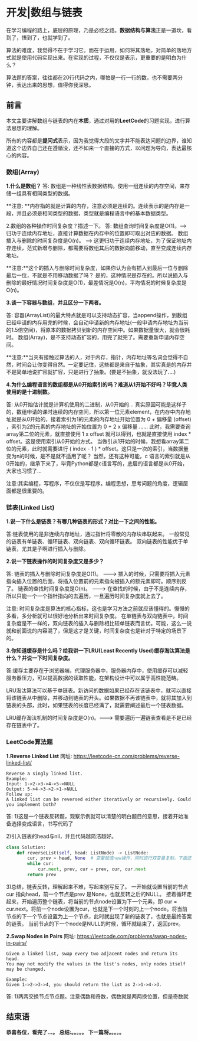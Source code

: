 # 开发|数组与链表

在学习编程的路上，底层的原理，乃是必经之路。**数据结构与算法**正是一道坎，看到了，悟到了，也就学到了。

算法的难度，我觉得不在于学习它。而在于运用，如何将其落地，对简单的落地方式就是使用代码实现出来。在实现的过程，不仅仅是表示，更重要的是明白为什么？

算法题的答案，往往都在20行代码之内，哪怕是一行一行的数，也不需要两分钟，表达出来的思想，值得你我深思。



## 前言

本文主要讲解数组与链表的内在**本质**，通过对用的**LeetCode**的习题实现，进行算法思想的理解。

所有的内容都是**提问式**表示，因为我觉得大段的文字并不能表达问题的边界，谁知道这个边界自己还在遵循没，还不如来一个直接的方式，以问题为导向，表达最核心的内容。


### 数组(Array)

**1.什么是数组？**
答: 数组是一种线性表数据结构。使用一组连续的内存空间，来存储一组具有相同类型的数据。

**注意: **内存指的就是计算的内存，注意必须是连续的。连续表示的是内存是一段，并且必须是相同类型的数据，类型就是编程语言中的基本数据类型。


2.数组的各种操作时间复杂度？描述一下。
答: 数组查询时间复杂度是O(1)。--> 归功于连续内存地址，直接计算数据在内存中的位置即可取出对应的数据。
    数组插入与删除的时间复杂度是O(n)。 --> 这更归功于连续内存地址，为了保证地址内存连续，范式新增与删除，都需要将数组其后的数据向前移动，直至变成连续内存地址。

**注意:**这个的插入与删除时间复杂度，如果你认为会有插入到最后一位与删除最后一位，不就是不用移动数据了吗？ 是的，这种情况是存在的。所以说插入与删除的最好情况时间复杂度是O(1)，最差情况是O(n)，平均情况的时候复杂度是O(n)。


**3.谈一下容器与数组，并且区分一下两者。**

答: 容器(ArrayList)的最大特点就是可以支持动态扩容，当append操作，到数组已经申请的内存用完的时候，会自动申请新的内存地址(一般申请内存地址为当前的1.5倍空间)，将原本的数据拷贝到新的内存空间中。如果数据量很大，就会很耗时。
    数组(Array)，是不支持动态扩容的，用完了就完了。需要重新申请内存空间。

**注意:**当灭有接触过算法的人，对于内存，指针，内存地址等名词会觉得不自然，时间会让你变得自然。一定要记住，这些都是来自于抽象，其实真是的内存并不是简单地说扩容就扩容，只是进行了抽象。(要是不抽象，就没法玩了....)


**4.为什么编程语言的数组都是从0开始索引的吗？难道从1开始不好吗？毕竟人类使用的是十进制数。**

答: 从0开始估计就是计算机使用的二进制，从0开始的...
    真实原因可能是这样子的，数组申请的课时连续的内存空间，所以第一位元素element，在内存中内存地址就是从0开始的，接着索引为1的元素的内存地址开始位置为 0 + 偏移量 (offset) ，索引为2的元素的内存地址的开始位置为 0 + 2 x 偏移量 ......
    此时，我需要查询array第二位的元素，就直接使用 1 x offset 就可以得到，也就是直接使用 index * offset。这是使用索引从0开始的方式。
    当做引从1开始的时候，我想看array第二位的元素，此时就需要进行 ( index - 1 ) * offset。这只是一次的索引，当数据量变为n的时候，是不是就不适用了呢？
    当然，还有这种可能，c 语言的索引就是从0开始的，继承下来了，毕竟Python都是c语言写的，底层的语言都是从0开始，大家也习惯了...

注意:其实编程，写程序，不仅仅是写程序。编程思想，思考问题的角度，逻辑层面都是很重要的。







### 链表(Linked List)

**1.说一下什么是链表？有哪几种链表的形式？对比一下之间的性能。**

答:链表使用的是非连续内存地址，通过指针将零散的内存块串联起来。
一般常见的链表有单链表、循环链表、双向链表、双向循环链表。
双向链表的性能优于单链表，尤其是子啊进行插入与删除。


**2.说一下链表操作的时间复杂度又是多少？**

答: 链表的插入与删除时间复杂度是O(1)。 ---> 插入的时候，只需要将插入元素指向插入位置的后面，将插入位置前的元素指向被插入的额元素即可。顺序别反了。
    链表的查找时间复杂度是O(n)。 ---> 在查找的时候，由于不是连续内存，所以只能一个一个指针指向的去遍历，一旦遍历时间复杂度就上去了。

注意: 时间复杂度是算法的核心指标，这也是学习方法之前就应该懂得的。慢慢的多看，多分析就可以很好地分析出来时间复杂度。
在单链表与双向链表中，时间复杂度是不一样的，双向链表的插入与删除相比较单链表而言优。可能，这么一说就和前面说的内容混了，但是这才是关键，时间复杂度也是针对于特定的场景下的。


**3.你知道缓存是什么吗？给我讲一下LRU(Least Recently Used)缓存淘汰算法是什么？并说一下时间复杂度。**

答:缓存主要存在于浏览器端，代理服务器中，服务器内存中，使用缓存可以减轻服务器压力，可以提高数据的读取性能，在架构设计中可以属于高性能范畴。

LRU淘汰算法可以基于单链表。新访问的数据如果已经存在该链表中，就可以直接将该链表从中删除，并移动到链表的开头。如果数据不再该链表中，就将其加入到链表的头部，此时，如果链表的长度已经满了，就需要阐述最后一个链表数据。

LRU缓存淘汰机制的时间复杂度是O(n)。---> 需要遍历一遍链表查看是不是已经存在链表中了。




### LeetCode算法题

**1.Reverse Linked List**
网址: https://leetcode-cn.com/problems/reverse-linked-list/

    Reverse a singly linked list.
    Example:
    Input: 1->2->3->4->5->NULL
    Output: 5->4->3->2->1->NULL
    Follow up:
    A linked list can be reversed either iteratively or recursively. Could you implement both?
    
答: 1)这是一个链表反转题，观察示例就可以清楚的明白题目的意思，接着开始准备选择变成语言，书写代码了

2)引入链表的head与nil，并且代码越简洁越好。
```python
class Solution:
    def reverseList(self, head: ListNode) -> ListNode:
        cur, prev = head, None  # 变量赋值new操作，同时进行双变量复制，下面还有三变量
        while cur:
            cur.next, prev, cur = prev, cur, cur.next
        return prev
```

3)总结，链表反转，理解起来不难，写起来别写反了。
一开始就设置当前的节点cur 指向head，前一个节点是prev 是None，也就反转之后的NULL。
接着循环走起来，开始遍历整个链表，将当前的节点node设置为下一个元素，即  cur = cur.next。将前一个node设置为cur，也就是下一个时刻的上一个node。将当前节点的下一个节点设置为上一个节点，此时就出现了新的链表了，也就是最终答案的链表。
当前节点的下一个node是NULL的时候，循环就结束了，返回prev。



**2.Swap Nodes in Pairs**
网址: https://leetcode.com/problems/swap-nodes-in-pairs/

    Given a linked list, swap every two adjacent nodes and return its head.
    You may not modify the values in the list's nodes, only nodes itself may be changed.
    
    Example:
    Given 1->2->3->4, you should return the list as 2->1->4->3.
    
答: 1)两两交换节点节点题。注意偶数和奇数，偶数就是两两换位置，但是奇数就







## 结束语
 **恭喜各位，看完了...。**
**总结:。。。。。**
**下一篇将。。。。。**








